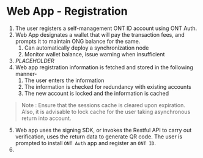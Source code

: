 # Web App - Registration


1. The user registers a self-management ONT ID account using ONT Auth.
2. Web App designates a wallet that will pay the transaction fees, and prompts it to maintain ONG balance for the same.
   1. Can automatically deploy a synchronization node
   2. Monitor wallet balance, issue warning when insufficient 
3. *PLACEHOLDER*
4. Web app registration information is fetched and stored in the following manner-
   1. The user enters the information
   2. The information is checked for redundancy with existing accounts
   3. The new account is locked and the information is cached
>Note : Ensure that the sessions cache is cleared upon expiration. Also, it is advisable to lock cache for the user taking asynchronous return into account.
5. Web app uses the signing SDK, or invokes the Restful  API to carry out verification, uses the return data to generate QR code. The user is prompted to install `ONT Auth` app and register an `ONT ID`.
6. 
